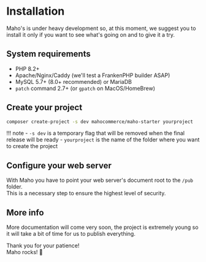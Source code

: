 # Installation

Maho's is under heavy development so, at this moment, we suggest you to install it only if you want to
see what's going on and to give it a try.

## System requirements

- PHP 8.2+
- Apache/Nginx/Caddy (we'll test a FrankenPHP builder ASAP)
- MySQL 5.7+ (8.0+ recommended) or MariaDB
- `patch` command 2.7+ (or `gpatch` on MacOS/HomeBrew)

## Create your project

```bash title="You'll be able to create a project based on Maho with:"
composer create-project -s dev mahocommerce/maho-starter yourproject
```

!!! note
    - `-s dev` is a temporary flag that will be removed when the final release will be ready
    - `yourproject` is the name of the folder where you want to create the project

## Configure your web server

With Maho you have to point your web server's document root to the `/pub` folder.  
This is a necessary step to ensure the highest level of security.

## More info

More documentation will come very soon, the project is extremely young so it will take a bit of time for us to
publish everything.

Thank you for your patience!  
Maho rocks! 🚀